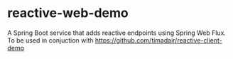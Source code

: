 # reactive-web-demo
A Spring Boot service that adds reactive endpoints using Spring Web Flux.
To be used in conjuction with https://github.com/timadair/reactive-client-demo
